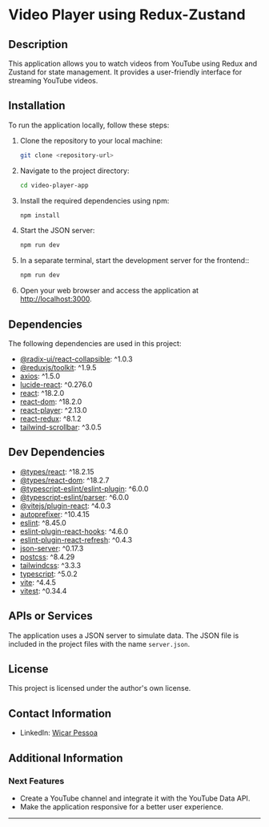 # Video Player using Redux-Zustand

## Description

This application allows you to watch videos from YouTube using Redux and Zustand for state management. It provides a user-friendly interface for streaming YouTube videos.

## Installation

To run the application locally, follow these steps:

1. Clone the repository to your local machine:

   ```bash
   git clone <repository-url>
   ```

2. Navigate to the project directory:

   ```bash
   cd video-player-app
   ```

3. Install the required dependencies using npm:

   ```bash
   npm install
   ```

4. Start the JSON server:

   ```bash
   npm run dev
   ```
   
5. In a separate terminal, start the development server for the frontend::

   ```bash
   npm run dev
   ```

5. Open your web browser and access the application at [http://localhost:3000](http://localhost:3000).

## Dependencies

The following dependencies are used in this project:

- [@radix-ui/react-collapsible](https://www.npmjs.com/package/@radix-ui/react-collapsible): ^1.0.3
- [@reduxjs/toolkit](https://www.npmjs.com/package/@reduxjs/toolkit): ^1.9.5
- [axios](https://www.npmjs.com/package/axios): ^1.5.0
- [lucide-react](https://www.npmjs.com/package/lucide-react): ^0.276.0
- [react](https://reactjs.org/): ^18.2.0
- [react-dom](https://reactjs.org/): ^18.2.0
- [react-player](https://www.npmjs.com/package/react-player): ^2.13.0
- [react-redux](https://www.npmjs.com/package/react-redux): ^8.1.2
- [tailwind-scrollbar](https://www.npmjs.com/package/tailwind-scrollbar): ^3.0.5

## Dev Dependencies

- [@types/react](https://www.npmjs.com/package/@types/react): ^18.2.15
- [@types/react-dom](https://www.npmjs.com/package/@types/react-dom): ^18.2.7
- [@typescript-eslint/eslint-plugin](https://www.npmjs.com/package/@typescript-eslint/eslint-plugin): ^6.0.0
- [@typescript-eslint/parser](https://www.npmjs.com/package/@typescript-eslint/parser): ^6.0.0
- [@vitejs/plugin-react](https://www.npmjs.com/package/@vitejs/plugin-react): ^4.0.3
- [autoprefixer](https://www.npmjs.com/package/autoprefixer): ^10.4.15
- [eslint](https://www.npmjs.com/package/eslint): ^8.45.0
- [eslint-plugin-react-hooks](https://www.npmjs.com/package/eslint-plugin-react-hooks): ^4.6.0
- [eslint-plugin-react-refresh](https://www.npmjs.com/package/eslint-plugin-react-refresh): ^0.4.3
- [json-server](https://www.npmjs.com/package/json-server): ^0.17.3
- [postcss](https://www.npmjs.com/package/postcss): ^8.4.29
- [tailwindcss](https://www.npmjs.com/package/tailwindcss): ^3.3.3
- [typescript](https://www.npmjs.com/package/typescript): ^5.0.2
- [vite](https://www.npmjs.com/package/vite): ^4.4.5
- [vitest](https://www.npmjs.com/package/vitest): ^0.34.4

## APIs or Services

The application uses a JSON server to simulate data. The JSON file is included in the project files with the name `server.json`.

## License

This project is licensed under the author's own license.

## Contact Information

- LinkedIn: [Wicar Pessoa](https://www.linkedin.com/in/wicar-pessoa-5b359b233/)

## Additional Information

### Next Features

- Create a YouTube channel and integrate it with the YouTube Data API.
- Make the application responsive for a better user experience.

---
